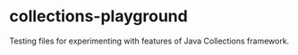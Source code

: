 # collections-playground
Testing files for experimenting with features of Java Collections framework.
